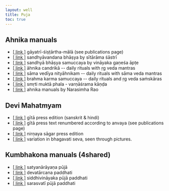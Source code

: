 ```yaml
---
layout: well
title: Puja
toc: true
---
```


## Ahnika manuals

* [[ link ]][gayatri] gāyatrī-śiṣṭārtha-mālā (see publications page)
* [[ link ]][sandhya1] sandhyāvandana bhāṣya by sītārāma śāstrī  
* [[ link ]][sandhya2] sandhyā bhāṣya samuccaya by vināyaka gaṇeśa āpṭe
* [[ link ]][ahnika] āhnika candrikā -- daily rituals with ṛg veda mantras
* [[ link ]][sama] sāma vedīya nityāhnikam -- daily rituals with sāma veda mantras
* [[ link ]][brahma] brahma karma samuccaya -- daily rituals and ṛg veda saṁskāras 
* [[ link ]][smp] smṛti muktā phala - varṇāśrama kāṇḍa
* [[ link ]][pvr] ahnika manuals by Narasimha Rao

[gayatri]: {{site.baseurl}}/pages/publications.html
[sandhya1]: http://archive.org/download/SandhyavandanaBhashyam/SandhyavandanaBhashyam.pdf
[sandhya2]: http://www.archive.org/download/ahnika/SandhyaBhashyaSamuccaya.pdf
[ahnika]: http://www.archive.org/download/ahnika/RigVedaAhnikaChandrika.pdf
[sama]: http://www.archive.org/download/ahnika/SamaNityahnikam.pdf
[brahma]: http://www.archive.org/download/ahnika/BrahmaKarmaSamuccayarig.pdf
[smp]: http://vaidyanatha.ambaa.org
[pvr]: http://www.vedicastrologer.org

## Devi Mahatmyam

* [[ link ]][dm-gp] gītā press edition (sanskrit & hindi)
* [[ link ]][dm-ak] gītā press text renumbered according to anvaya (see publications page)
* [[ link ]][dm-ns] nirṇaya sāgar press edition
* [[ link ]][dm-bs] variation in bhagavati seva, seen through pictures.

[dm-gp]: http://gitapress.org/BOOKS/paath/118/Durga_Saptashati.pdf
[dm-ns]: http://www.archive.org/download/ahnika/Durga_saptashatinsp.pdf
[dm-ak]: {{site.baseurl}}/pages/publications.html
[dm-bs]: {{site.filecabinet}}/publications/bhagavatisevapictures.pdf

## Kumbhakona manuals (4shared)

* [[ link ]][satya] satyanārāyaṇa pūjā 
* [[ link ]][arcana] devatārcana paddhati 
* [[ link ]][vinayaka] siddhivināyaka pūjā paddhati 
* [[ link ]][sarasvati] sarasvatī pūjā paddhati

[satya]: http://www.4shared.com/office/PqNtcYAz/satyanarayana_pooja.html
[arcana]: http://www.4shared.com/office/Mdje38Mg/Devatarchana_Paddhati.html
[vinayaka]: http://www.4shared.com/get/a2AMam50/Siddhivinayaka_Pooja_Paddhati.html
[sarasvati]: http://www.4shared.com/office/MiZfIIwH/saraswati_pooja.html

